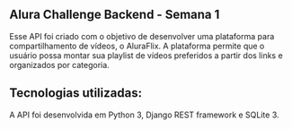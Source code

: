 ## Alura Challenge Backend - Semana 1

Esse API foi criado com o objetivo de desenvolver uma plataforma para compartilhamento de vídeos, o AluraFlix. A plataforma permite que o usuário possa montar sua playlist de vídeos preferidos a partir dos links e organizados por categoria.

## Tecnologias utilizadas:
A API foi desenvolvida em Python 3, Django REST framework e SQLite 3.